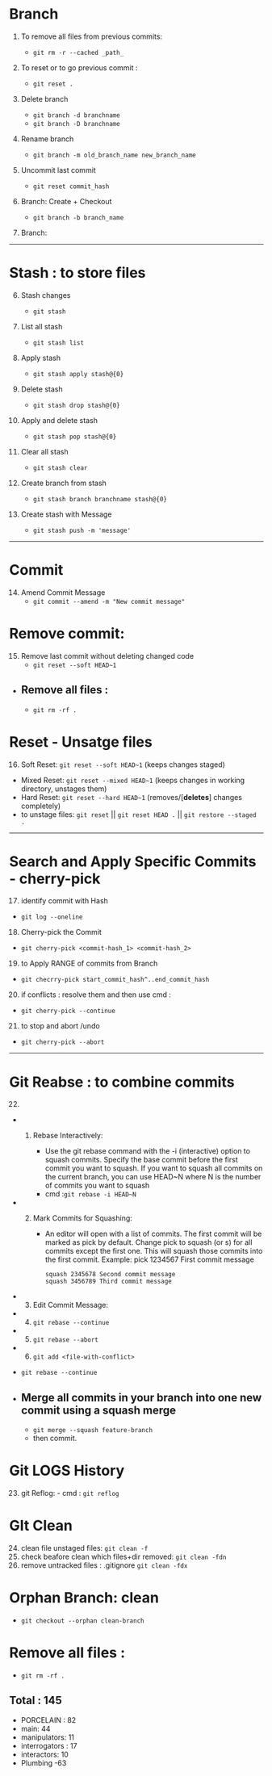 # Branch
1. To remove all files from previous commits: 
   - `git rm -r --cached _path_`

2. To reset or to go previous commit :
   - `git reset .`

3. Delete branch
   - `git branch -d branchname`
   - `git branch -D branchname`

4. Rename branch 
   - `git branch -m old_branch_name new_branch_name`

5. Uncommit last commit       
   - `git reset commit_hash`
     
6. Branch: Create + Checkout
   - `git branch -b branch_name`

7. Branch: 
----
# Stash : to store files 

6. Stash changes
   - `git stash`

7. List all stash
   - `git stash list`

8. Apply stash
   - `git stash apply stash@{0}`

9. Delete stash
   - `git stash drop stash@{0}`

10. Apply and delete stash
    - `git stash pop stash@{0}`

11. Clear all stash
    - `git stash clear`

12. Create branch from stash
    - `git stash branch branchname stash@{0}`
      
13. Create stash with Message
    - `git stash push -m 'message'`
---
# Commit 
14. Amend Commit Message
    - `git commit --amend -m "New commit message"`
# Remove commit:

15. Remove last commit without deleting changed code
    - `git reset --soft HEAD~1`
- ## Remove all files :
    - `git rm -rf .`

# Reset - Unsatge files
16. Soft Reset: `git reset --soft HEAD~1` (keeps changes staged)
   - Mixed Reset: `git reset --mixed HEAD~1` (keeps changes in working directory, unstages them)
   - Hard Reset: `git reset --hard HEAD~1` (removes/[**deletes**] changes completely)
   - to unstage files: `git reset` || `git reset HEAD .` || `git restore --staged .` 
---

# Search and Apply Specific Commits - cherry-pick

17. identify commit with Hash
  - `git log --oneline`

18. Cherry-pick the Commit
  - `git cherry-pick <commit-hash_1> <commit-hash_2>`

19. to Apply RANGE of commits from Branch 
  - `git checrry-pick start_commit_hash^..end_commit_hash` 

20. if conflicts : resolve them and then use cmd :
  -  `git cherry-pick --continue`

21. to stop and abort /undo
  - `git cherry-pick --abort`
----
# Git Reabse : to combine commits
22.
  - 1. Rebase Interactively:

       - Use the git rebase command with the -i (interactive) option to squash commits.
Specify the base commit before the first commit you want to squash. If you want to squash all commits on the current branch, you can use HEAD~N where N is the number of commits you want to squash
        - cmd :`git rebase -i HEAD~N`
  - 2. Mark Commits for Squashing:

        - An editor will open with a list of commits. The first commit will be marked as pick by default.
Change pick to squash (or s) for all commits except the first one. This will squash those commits into the first commit.
Example:
pick 1234567 First commit message
             ```text
             squash 2345678 Second commit message
             squash 3456789 Third commit message
             ```

   - 3. Edit Commit Message:
   - 4. `git rebase --continue`
   - 5. `git rebase --abort`
   - 6. `git add <file-with-conflict>`
   - `git rebase --continue`
- ## Merge all commits in your branch into one new commit using a squash merge
   - `git merge --squash feature-branch`
   - then commit.

# Git LOGS History
23.  git Reflog: 
    - cmd : `git reflog`
# GIt Clean
24. clean file unstaged files:
    `git clean -f`
25. check beafore clean which files+dir removed:
   `git clean -fdn`
26. remove untracked files : .gitignore
   `git clean -fdx`

# Orphan Branch: clean 
   - `git checkout --orphan clean-branch`

# Remove all files :
   - `git rm -rf .`
## Total : 145
- PORCELAIN : 82
- main: 44
- manipulators: 11
- interrogators : 17
- interactors: 10
- Plumbing -63
